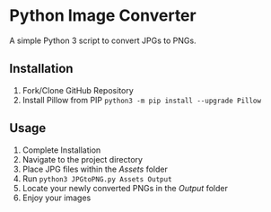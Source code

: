 # Python Image Converter
A simple Python 3 script to convert JPGs to PNGs. 

## Installation
1. Fork/Clone GitHub Repository
2. Install Pillow from PIP `python3 -m pip install --upgrade Pillow`

## Usage
1. Complete Installation
2. Navigate to the project directory
2. Place JPG files within the *Assets* folder
3. Run `python3 JPGtoPNG.py Assets Output`
4. Locate your newly converted PNGs in the *Output* folder
4. Enjoy your images